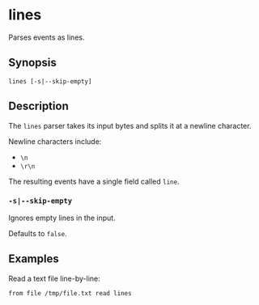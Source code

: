 # lines

Parses events as lines.

## Synopsis

```
lines [-s|--skip-empty]
```

## Description

The `lines` parser takes its input bytes and splits it at a newline character.

Newline characters include:

- `\n`
- `\r\n`

The resulting events have a single field called `line`.

### `-s|--skip-empty`

Ignores empty lines in the input.

Defaults to `false`.

## Examples

Read a text file line-by-line:

```
from file /tmp/file.txt read lines
```
